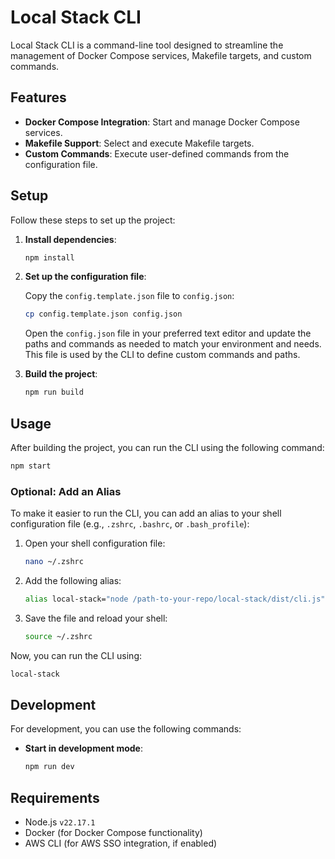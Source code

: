 # Local Stack CLI

Local Stack CLI is a command-line tool designed to streamline the management of Docker Compose services, Makefile targets, and custom commands.

## Features

- **Docker Compose Integration**: Start and manage Docker Compose services.
- **Makefile Support**: Select and execute Makefile targets.
- **Custom Commands**: Execute user-defined commands from the configuration file.

## Setup

Follow these steps to set up the project:

1. **Install dependencies**:

    ```bash
    npm install
    ```

1. **Set up the configuration file**:

    Copy the `config.template.json` file to `config.json`:

    ```bash
    cp config.template.json config.json
    ```

    Open the `config.json` file in your preferred text editor and update the paths and commands as needed to match your environment and needs. This file is used by the CLI to define custom commands and paths.

1. **Build the project**:

    ```bash
    npm run build
    ```

## Usage

After building the project, you can run the CLI using the following command:

```bash
npm start
```

### Optional: Add an Alias

To make it easier to run the CLI, you can add an alias to your shell configuration file (e.g., `.zshrc`, `.bashrc`, or `.bash_profile`):

1. Open your shell configuration file:

    ```bash
    nano ~/.zshrc
    ```

1. Add the following alias:

    ```bash
    alias local-stack="node /path-to-your-repo/local-stack/dist/cli.js"
    ```

1. Save the file and reload your shell:

    ```bash
    source ~/.zshrc
    ```

Now, you can run the CLI using:

```bash
local-stack
```

## Development

For development, you can use the following commands:

- **Start in development mode**:

  ```bash
  npm run dev
  ```

## Requirements

- Node.js `v22.17.1`
- Docker (for Docker Compose functionality)
- AWS CLI (for AWS SSO integration, if enabled)
